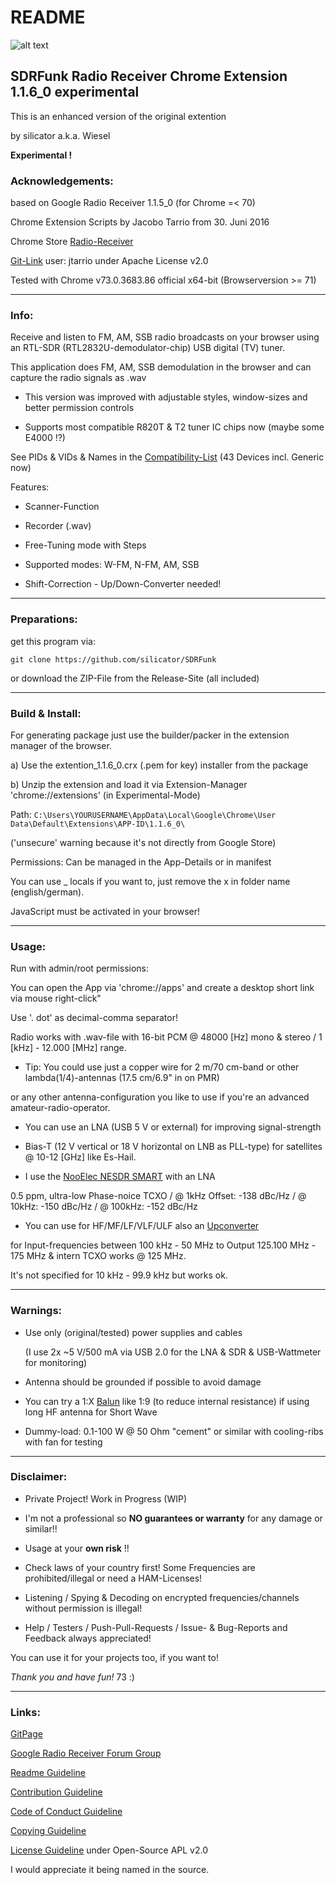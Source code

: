 # README

![alt text](https://github.com/silicator/SDRFunk/blob/master/docs/favicon.png "Logo SDRFunk")

## SDRFunk Radio Receiver Chrome Extension 1.1.6_0 experimental

This is an enhanced version of the original extention

by silicator a.k.a. Wiesel

**Experimental !**

### Acknowledgements:

based on Google Radio Receiver 1.1.5_0 (for Chrome =< 70)

Chrome Extension Scripts by Jacobo Tarrio from 30. Juni 2016

Chrome Store [Radio-Receiver](https://chrome.google.com/webstore/detail/radio-receiver/miieomcelenidlleokajkghmifldohpo)

[Git-Link](https://github.com/google/radioreceiver) user: jtarrio under Apache License v2.0

Tested with Chrome v73.0.3683.86 official x64-bit (Browserversion >= 71)

___

### Info:

Receive and listen to FM, AM, SSB radio broadcasts on your browser using an RTL-SDR (RTL2832U-demodulator-chip) USB digital (TV) tuner.

This application does FM, AM, SSB demodulation in the browser and can capture the radio signals as .wav

* This version was improved with adjustable styles, window-sizes and better permission controls

* Supports most compatible R820T & T2 tuner IC chips now (maybe some E4000 !?) 

See PIDs & VIDs & Names in the [Compatibility-List](docs/compatibility-list.csv) (43 Devices incl. Generic now)

Features:

* Scanner-Function

* Recorder (.wav)

* Free-Tuning mode with Steps

* Supported modes: W-FM, N-FM, AM, SSB

* Shift-Correction - Up/Down-Converter needed!

___

### Preparations:

get this program via:

`git clone https://github.com/silicator/SDRFunk`

or download the ZIP-File from the Release-Site (all included)

___

### Build & Install:

 For generating package just use the builder/packer in the extension manager of the browser.

a) Use the extention_1.1.6_0.crx (.pem for key) installer from the package

b) Unzip the extension and load it via Extension-Manager 'chrome://extensions' (in Experimental-Mode)

Path: `C:\Users\YOURUSERNAME\AppData\Local\Google\Chrome\User Data\Default\Extensions\APP-ID\1.1.6_0\`

('unsecure' warning because it's not directly from Google Store)

Permissions: Can be managed in the App-Details or in manifest

You can use _ locals if you want to, just remove the x in folder name (english/german).

JavaScript must be activated in your browser!

___

### Usage:

Run with admin/root permissions:

You can open the App via 'chrome://apps' and create a desktop short link via mouse right-click"

Use '. dot' as decimal-comma separator!

Radio works with .wav-file with 16-bit PCM @ 48000 [Hz] mono & stereo / 1 [kHz] - 12.000 [MHz] range.

- Tip: You could use just a copper wire for 2 m/70 cm-band or other lambda(1/4)-antennas (17.5 cm/6.9" in on PMR)

or any other antenna-configuration you like to use if you're an advanced amateur-radio-operator.

- You can use an LNA (USB 5 V or external) for improving signal-strength

- Bias-T (12 V vertical or 18 V horizontal on LNB as PLL-type) for satellites @ 10-12 [GHz] like Es-Hail.

- I use the [NooElec NESDR SMART](https://www.nooelec.com/store/sdr/sdr-receivers/nesdr/nesdr-smart-sdr.html) with an LNA

 0.5 ppm, ultra-low Phase-noice TCXO / @ 1kHz Offset: -138 dBc/Hz / @ 10kHz: -150 dBc/Hz / @ 100kHz: -152 dBc/Hz
 
- You can use for HF/MF/LF/VLF/ULF also an [Upconverter](https://www.amazon.de/Ham-Plus-zusammengebaut-benutzerdefiniertem-Frequenzbereich/dp/B076CYK8XZ/ref=pd_sbs_23_4/261-1084655-6713527?_encoding=UTF8&pd_rd_i=B076CYK8XZ&pd_rd_r=391428bd-af05-4e16-9e6d-e34dacb8f75b&pd_rd_w=IetOU&pd_rd_wg=UDmaE&pf_rd_p=74d946ea-18de-4443-bed6-d8837f922070&pf_rd_r=5E3NGBQXQGKN6E77P5BS&psc=1&refRID=5E3NGBQXQGKN6E77P5BS) 

for Input-frequencies between 100 kHz - 50 MHz to Output 125.100 MHz - 175 MHz & intern TCXO works @ 125 MHz. 

It's not specified for 10 kHz - 99.9 kHz but works ok. 
___

### Warnings:

- Use only (original/tested) power supplies and cables

  (I use 2x ~5 V/500 mA via USB 2.0 for the LNA & SDR & USB-Wattmeter for monitoring)

- Antenna should be grounded if possible to avoid damage

- You can try a 1:X [Balun](https://www.amazon.de/NooElec-Balun-One-Nine-Applications/dp/B00R09WHT6/ref=pd_sbs_147_10?_encoding=UTF8&pd_rd_i=B00R09WHT6&pd_rd_r=d2cac03b-cede-4982-8814-be89ebc173f6&pd_rd_w=nPtSC&pd_rd_wg=E6ycZ&pf_rd_p=74d946ea-18de-4443-bed6-d8837f922070&pf_rd_r=S5SHDCX2JMVDNEKXMZ4D&psc=1&refRID=S5SHDCX2JMVDNEKXMZ4D) like 1:9 (to reduce internal resistance) if using long HF antenna for Short Wave

- Dummy-load: 0.1-100 W @ 50 Ohm "cement" or similar with cooling-ribs with fan for testing

___

### Disclaimer:

- Private Project! Work in Progress (WIP)

- I'm not a professional so **NO guarantees or warranty** for any damage or similar!!

- Usage at your **own risk** !!

- Check laws of your country first! Some Frequencies are prohibited/illegal or need a HAM-Licenses!

- Listening / Spying & Decoding on encrypted frequencies/channels without permission is illegal!

* Help / Testers / Push-Pull-Requests / Issue- & Bug-Reports and Feedback always appreciated!

You can use it for your projects too, if you want to!

*Thank you and have fun!* 73 :)

___

### Links:

[GitPage](https://silicator.github.io/SDRFunk/)

[Google Radio Receiver Forum Group](https://groups.google.com/forum/#!forum/radioreceiver)

[Readme Guideline](README.md)

[Contribution Guideline](docs/CONTRIBUTING.md)

[Code of Conduct Guideline](docs/CODE_OF_CONDUCT.md)

[Copying Guideline](docs/COPYING.md)

[License Guideline](LICENSE.md) under Open-Source APL v2.0

I would appreciate it being named in the source.
